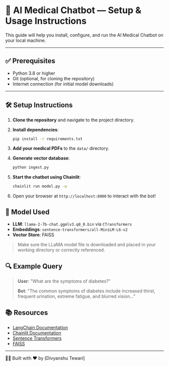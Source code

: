 # 📘 AI Medical Chatbot — Setup & Usage Instructions

This guide will help you install, configure, and run the AI Medical Chatbot on your local machine.

---

## ✅ Prerequisites

- Python 3.8 or higher
- Git (optional, for cloning the repository)
- Internet connection (for initial model downloads)

---


## 🛠️ Setup Instructions

1. **Clone the repository** and navigate to the project directory.

2. **Install dependencies**:
    ```bash
    pip install -r requirements.txt
    ```

3. **Add your medical PDFs** to the `data/` directory.

4. **Generate vector database**:
    ```bash
    python ingest.py
    ```

5. **Start the chatbot using Chainlit**:
    ```bash
    chainlit run model.py -w
    ```

6. Open your browser at `http://localhost:8000` to interact with the bot!

## 🧠 Model Used

- **LLM**: `llama-2-7b-chat.ggmlv3.q8_0.bin` via `CTransformers`
- **Embeddings**: `sentence-transformers/all-MiniLM-L6-v2`
- **Vector Store**: FAISS

> Make sure the LLaMA model file is downloaded and placed in your working directory or correctly referenced.

## 🔍 Example Query

> **User**: "What are the symptoms of diabetes?"
>
> **Bot**: "The common symptoms of diabetes include increased thirst, frequent urination, extreme fatigue, and blurred vision..."

## 📚 Resources

- [LangChain Documentation](https://docs.langchain.com/)
- [Chainlit Documentation](https://docs.chainlit.io)
- [Sentence Transformers](https://www.sbert.net/)
- [FAISS](https://github.com/facebookresearch/faiss)

---

🧑‍💻 Built with ❤️ by [Divyanshu Tewari]


